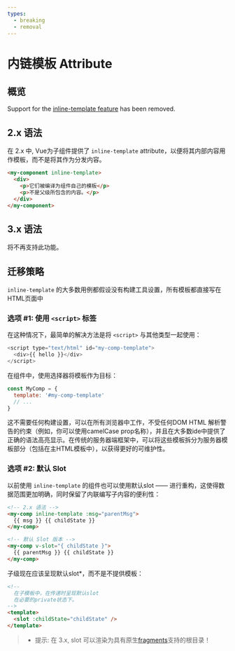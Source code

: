```yaml
---
types:
  - breaking
  - removal
---
```


# 内链模板 Attribute

## 概览

Support for the [inline-template feature](https://vuejs.org/v2/guide/components-edge-cases.html#Inline-Templates) has been removed.

## 2.x 语法

在 2.x 中, Vue为子组件提供了 `inline-template` attribute，以便将其内部内容用作模板，而不是将其作为分发内容。

```html
<my-component inline-template>
  <div>
    <p>它们被编译为组件自己的模板</p>
    <p>不是父级所包含的内容。</p>
  </div>
</my-component>
```

## 3.x 语法

将不再支持此功能。

## 迁移策略

`inline-template` 的大多数用例都假设没有构建工具设置，所有模板都直接写在HTML页面中

### 选项 #1: 使用 `<script>` 标签

在这种情况下，最简单的解决方法是将 `<script>` 与其他类型一起使用：

```js
<script type="text/html" id="my-comp-template">
  <div>{{ hello }}</div>
</script>
```

在组件中，使用选择器将模板作为目标：

```js
const MyComp = {
  template: '#my-comp-template'
  // ...
}
```

这不需要任何构建设置，可以在所有浏览器中工作，不受任何DOM HTML 解析警告的约束（例如，你可以使用camelCase prop名称），并且在大多数ide中提供了正确的语法高亮显示。在传统的服务器端框架中，可以将这些模板拆分为服务器模板部分（包括在主HTML模板中），以获得更好的可维护性。

### 选项 #2: 默认 Slot

以前使用 `inline-template` 的组件也可以使用默认slot —— 进行重构，这使得数据范围更加明确，同时保留了内联编写子内容的便利性：

```html
<!-- 2.x 语法 -->
<my-comp inline-template :msg="parentMsg">
  {{ msg }} {{ childState }}
</my-comp>

<!-- 默认 Slot 版本 -->
<my-comp v-slot="{ childState }">
  {{ parentMsg }} {{ childState }}
</my-comp>
```

子级现在应该呈现默认slot*，而不是不提供模板：

```html
<!--
  在子模板中，在传递时呈现默认slot
  在必要的private状态下。
-->
<template>
  <slot :childState="childState" />
</template>
```

> * 提示: 在 3.x, slot 可以渲染为具有原生[fragments](/guide/migration/fragments)支持的根目录！